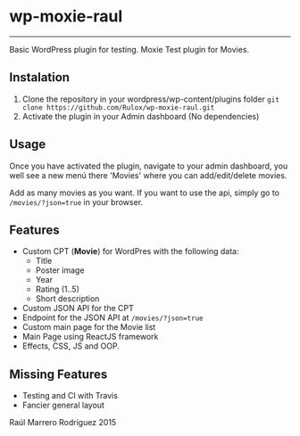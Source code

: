 # wp-moxie-raul
---------------
Basic WordPress plugin for testing. Moxie Test plugin for Movies.

## Instalation
1. Clone the repository in your wordpress/wp-content/plugins folder 
 ``git clone https://github.com/Rulox/wp-moxie-raul.git``
1. Activate the plugin in your Admin dashboard (No dependencies)

## Usage
Once you have activated the plugin, navigate to your admin dashboard, you well see a new menú there 'Movies' where you can add/edit/delete movies.

Add as many movies as you want. If you want to use the api, simply go to `/movies/?json=true` in your browser.

## Features
* Custom CPT (**Movie**) for WordPres with the following data:
    * Title
    * Poster image
    * Year
    * Rating (1..5)
    * Short description
* Custom JSON API for the CPT
* Endpoint for the JSON API at `/movies/?json=true`
* Custom main page for the Movie list
* Main Page using ReactJS framework
* Effects, CSS, JS and OOP.

## Missing Features
* Testing and CI with Travis
* Fancier general layout

Raúl Marrero Rodríguez 2015

